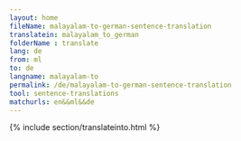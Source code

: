 ```yaml
---
layout: home
fileName: malayalam-to-german-sentence-translation
translatein: malayalam_to_german
folderName : translate
lang: de
from: ml
to: de
langname: malayalam-to
permalink: /de/malayalam-to-german-sentence-translation
tool: sentence-translations
matchurls: en&&ml&&de
---
```

{% include section/translateinto.html %}
